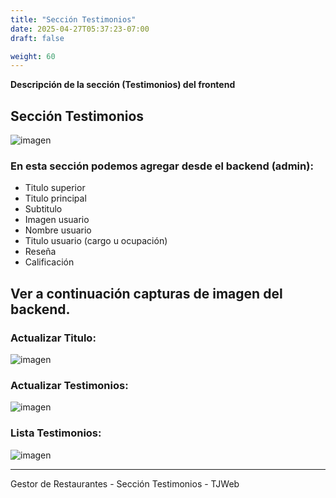 ```yaml
---
title: "Sección Testimonios"
date: 2025-04-27T05:37:23-07:00
draft: false

weight: 60
---
```


**Descripción de la sección (Testimonios) del frontend**
## Sección Testimonios
![imagen](/proyectos/foodpark/testimonios_opt.png)

### En esta sección podemos agregar desde el **backend** (admin):

- Titulo superior
- Titulo principal
- Subtitulo
- Imagen usuario
- Nombre usuario
- Titulo usuario (cargo u ocupación)
- Reseña
- Calificación
## Ver a continuación capturas de imagen del **backend**.
### Actualizar Titulo:
![imagen](/proyectos/foodpark/testimonios_titulos_opt.png)
### Actualizar Testimonios:
![imagen](/proyectos/foodpark/testimonios_actualizarTestimonio_opt.png)
### Lista Testimonios:
![imagen](/proyectos/foodpark/testimonios_listaTestimonio_opt.png)

***
Gestor de Restaurantes - Sección Testimonios - TJWeb

